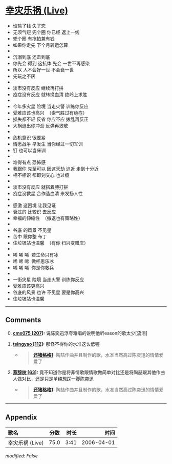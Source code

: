 # [幸灾乐祸 (Live)](https://music.163.com/song?id=65887)

* 谁输了钱 失了恋
* 无须气短 兜个圈 你已经 返上一线
* 兜个圈 有拖拍兼有钱
* 如果你走先 下个月转运怎算
* 
* 沉溺到底 还击到底
* 你先会 得到 这抗体 先会 一世不再感染
* 所以 人不会好一世 不会衰一世
* 先玩之不厌
* 
* 淡市没有反应 继续再打拼
* 疫症没有反应 就转换血清 绝岭上求胜
* 
* 今年多灾星 险境 当走火警 训练你反应
* 受难应该也高兴  （索气胜过有绝症）
* 损失都不轻 反省 你应不应 拨乱再反正
* 大祸迫出你冲劲 反弹再致敬
* 
* 危机意识 很要紧
* 情愿战争 早发生 当你经过一切军训
* 钉 也可以当床训
* 
* 难得有点 恐怖感
* 我跟你 先至可以 因这天劫 迫近 走到十分近
* 相不相识 都即刻交心 也过瘾
* 
* 淡市没有反应 就搭着膊打拼
* 疫症没救星 合作造血清 来发扬人性
* 
* 感激 这困境 让我见证
* 衰过的 比较识 去反应
* 幸福的伸缩性  （撤退也有策略性）
* 
* 谷底 的风景 不见星
* 苦中 跟你整 布丁
* 住垃圾站也温馨  （有你 扫兴变赠庆）
* 
* 唏 唏 唏  若生命只有冰
* 唏 唏 唏  做杯思乐冰
* 唏 唏 唏  你是你救兵
* 
* 一街灾星 险境 当走火警 训练你反应
* 受难应该更高兴
* 谷底的风景 也许 不见星 要是你高兴
* 住垃圾站也温馨


---

## Comments
0. **[cmx075 \[207\]](https://music.163.com/#/user/home?id=62536390):** 说陈奕迅浮夸难唱的说明他听eason的歌太少[流泪]

1. **[tsingyao \[112\]](https://music.163.com/#/user/home?id=275487163):** 那怪不得你的水准这么低喔
	* > **[还猪格格1](https://music.163.com/#/user/home?id=40832293):** 陶喆作曲并且制作的歌，水准当然高过陈奕迅的情情爱爱了

2. **[燕辞树 \[63\]](https://music.163.com/#/user/home?id=82700313):** 竟不知道你是将非情歌跟情歌做简单对比还是将陶喆跟其他作曲人做对比，还是只是单纯想踩一脚陈奕迅
	* > **[还猪格格1](https://music.163.com/#/user/home?id=40832293):** 陶喆作曲并且制作的歌，水准当然高过陈奕迅的情情爱爱了



---

## Appendix

|歌名|分数|时长|时间|
|:---|:---:|---:|---:|
|幸灾乐祸 (Live)|75.0|3:41|2006-04-01

*modified: False*